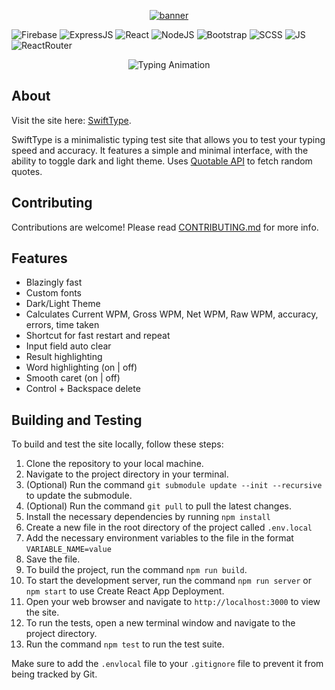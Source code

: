 <p align="center">
  <a name="banner" href="#banner"><img src="./gh/images/swift-type-logo.jpg" alt="banner"></a>
</p>

<picture>
  <img src="https://img.shields.io/badge/firebase-%23039BE5.svg?style=for-the-badge&logo=firebase" alt="Firebase">
</picture>
<picture>
  <img src="https://img.shields.io/badge/express.js-%23404d59.svg?style=for-the-badge&logo=express&logoColor=%2361DAFB" alt="ExpressJS">
</picture>
<picture>
  <img src="https://img.shields.io/badge/react-%2320232a.svg?style=for-the-badge&logo=react&logoColor=%2361DAFB" alt="React">
</picture>
<picture>
  <img src="https://img.shields.io/badge/Node.js-43853D?style=for-the-badge&logo=node.js&logoColor=white" alt="NodeJS">
</picture>
<picture>
  <img src="https://img.shields.io/badge/-Bootstrap-7952B3?style=for-the-badge&logo=bootstrap&logoColor=white" alt="Bootstrap">
</picture>
<picture>
  <img src="https://img.shields.io/badge/Sass-CC6699?style=for-the-badge&logo=sass&logoColor=white" alt="SCSS">
</picture>
<picture>
  <img src="https://img.shields.io/badge/JavaScript-F7DF1E.svg?style=for-the-badge&logo=JavaScript&logoColor=black" alt="JS">
</picture>
<picture>
  <img src="https://img.shields.io/badge/React_Router-CA4245?style=for-the-badge&logo=react-router&logoColor=white" alt="ReactRouter">
</picture>

<p align="center">
  <p align="center">
<picture>
  <img src="https://readme-typing-svg.demolab.com?font=Open+Sans&pause=500&color=A26af0&center=true&vCenter=true&width=290&height=25&lines=Swift+Type+~+Hausemaster;Responsive+Typing+Test." alt="Typing Animation">
</picture>
  </p>
</p>

## About
Visit the site here: <a href="https://swift-type-7007d.web.app/ ">SwiftType</a>.


SwiftType is a minimalistic typing test site that allows you to test your typing speed and accuracy. It features a simple and minimal interface, with the ability to toggle dark and light theme. Uses [Quotable API](https://github.com/lukePeavey/quotable) to fetch random quotes.


## Contributing
Contributions are welcome! Please read [CONTRIBUTING.md](CONTRIBUTING.md) for more info.

## Features 
 - Blazingly fast
 - Custom fonts
 - Dark/Light Theme
 - Calculates Current WPM, Gross WPM, Net WPM, Raw WPM, accuracy, errors, time taken
 - Shortcut for fast restart and repeat
 - Input field auto clear
 - Result highlighting
 - Word highlighting (on | off)
 - Smooth caret (on | off)
 - Control + Backspace delete

## Building and Testing
To build and test the site locally, follow these steps:

1. Clone the repository to your local machine.
2. Navigate to the project directory in your terminal.
3. (Optional) Run the command `git submodule update --init --recursive` to update the submodule.
4. (Optional) Run the command `git pull` to pull the latest changes.
5. Install the necessary dependencies by running `npm install`
6. Create a new file in the root directory of the project called `.env.local`
7. Add the necessary environment variables to the file in the format `VARIABLE_NAME=value`
8. Save the file.
9. To build the project, run the command `npm run build`.
10. To start the development server, run the command `npm run server` or `npm start` to use Create React App Deployment.
11. Open your web browser and navigate to `http://localhost:3000` to view the site.
12. To run the tests, open a new terminal window and navigate to the project directory.
13. Run the command `npm test` to run the test suite.

Make sure to add the `.envlocal` file to your `.gitignore` file to prevent it from being tracked by Git.
